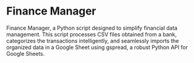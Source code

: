# Finance Manager
Finance Manager, a Python script designed to simplify financial data management. This script processes CSV files obtained from a bank, categorizes the transactions intelligently, and seamlessly imports the organized data in a Google Sheet using gspread, a robust Python API for Google Sheets.

